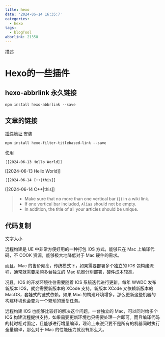 ```yaml
---
title: hexo
date: '2024-06-14 16:35:7'
categories:
  - hexo
tags:
  - blogTool
abbrlink: 21358
---
```


描述
<!--more-->
# Hexo的一些插件
##  hexo-abbrlink 永久链接

```shell
npm install hexo-abbrlink --save
```
## 文章的链接 

[插件地址](https://github.com/uuanqin/hexo-filter-titlebased-link)
安装
```shell
npm install hexo-filter-titlebased-link --save
```
使用
```
[[2024-06-13 Hello World]]
```
[[2024-06-13 Hello World]]
```
[[2024-06-14 C++|this]]
```
[[2024-06-14 C++|this]]

> - Make sure that no more than one vertical bar (`|`) in a wiki link.
> - If one vertical bar included, `Alias` should not be empty.
> - In addition, the title of all your articles should be unique.

## 代码复制



文字大小

远程构建是 UE 中非常方便好用的一种打包 IOS 方式，能够只在 Mac 上编译代码，不 COOK 资源，能够极大地降低对于 Mac 硬件的需求。

而且，Mac 的售价颇高，传统模式下，如果需要部署多个独立的 IOS 包构建流程，通常就需要采购多台独立的 Mac 机器分别部署，硬件成本较高。

况且，IOS 的开发环境往往需要随着 IOS 系统迭代进行更新。每年 WWDC 发布新版本 IOS，就会需要新版本的 XCode 支持，新版本 XCode 又依赖新版本的 MacOS，套娃式的链式依赖。如果 Mac 的构建环境增多，那么更新这些机器的构建环境也会变为一个繁琐的重复任务。

远程构建 IOS 也能够比较好的解决这个问题，一台独立的 Mac，可以同时给多个 IOS 构建流程提供支持，如果需要更新环境也只需要处理一台即可。而且编译代码的耗时相对固定，且能够进行增量编译，理论上来说只要不是所有的机器同时执行全量编译，那么对于 Mac 的性能压力就没有那么大。